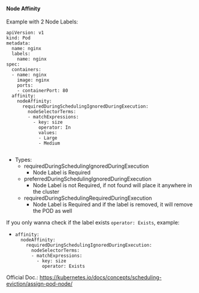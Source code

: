 #### Node Affinity

Example with 2 Node Labels:
```
apiVersion: v1
kind: Pod
metadata:
  name: nginx
  labels:
    name: nginx
spec:
  containers:
  - name: nginx
    image: nginx
    ports:
    - containerPort: 80
  affinity:
    nodeAffinity:
      requiredDuringSchedulingIgnoredDuringExecution:
        nodeSelectorTerms:
        - matchExpressions:
          - key: size
            operator: In
            values:
            - Large
            - Medium


```

- Types:
  - requiredDuringSchedulingIgnoredDuringExecution
    - Node Label is Required
  - preferredDuringSchedulingIgnoredDuringExecution
    - Node Label is not Required, if not found will place it anywhere in the cluster
  - requiredDuringSchedulingRequiredDuringExecution
    - Node Label is Required and if the label is removed, it will remove the POD as well

If you only wanna check if the label exists `operator: Exists`, example:
- ```
  affinity:
    nodeAffinity:
      requiredDuringSchedulingIgnoredDuringExecution:
        nodeSelectorTerms:
        - matchExpressions:
          - key: size
            operator: Exists            
  ```



Official Doc.: <https://kubernetes.io/docs/concepts/scheduling-eviction/assign-pod-node/>
